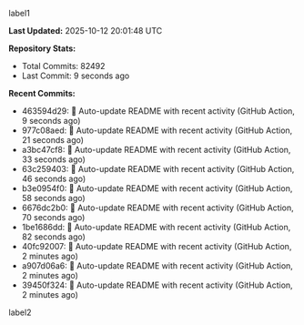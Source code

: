 
label1 
<!-- ACTIVITY_START -->
**Last Updated:** 2025-10-12 20:01:48 UTC

**Repository Stats:**
- Total Commits: 82492
- Last Commit: 9 seconds ago

**Recent Commits:**
- 463594d29: 🤖 Auto-update README with recent activity (GitHub Action, 9 seconds ago)
- 977c08aed: 🤖 Auto-update README with recent activity (GitHub Action, 21 seconds ago)
- a3bc47cf8: 🤖 Auto-update README with recent activity (GitHub Action, 33 seconds ago)
- 63c259403: 🤖 Auto-update README with recent activity (GitHub Action, 46 seconds ago)
- b3e0954f0: 🤖 Auto-update README with recent activity (GitHub Action, 58 seconds ago)
- 6676dc2b0: 🤖 Auto-update README with recent activity (GitHub Action, 70 seconds ago)
- 1be1686dd: 🤖 Auto-update README with recent activity (GitHub Action, 82 seconds ago)
- 40fc92007: 🤖 Auto-update README with recent activity (GitHub Action, 2 minutes ago)
- a907d06a6: 🤖 Auto-update README with recent activity (GitHub Action, 2 minutes ago)
- 39450f324: 🤖 Auto-update README with recent activity (GitHub Action, 2 minutes ago)
<!-- ACTIVITY_END -->

label2
